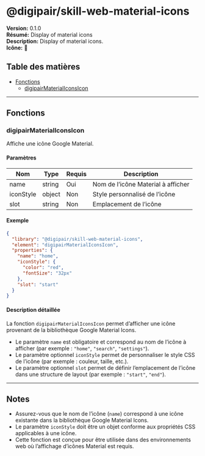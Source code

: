 # @digipair/skill-web-material-icons

**Version:** 0.1.0  
**Résumé:** Display of material icons  
**Description:** Display of material icons.  
**Icône:** 🎨

## Table des matières

- [Fonctions](#fonctions)
  - [digipairMaterialIconsIcon](#digipairmaterialiconsicon)

---

## Fonctions

### digipairMaterialIconsIcon

Affiche une icône Google Material.

#### Paramètres

| Nom        | Type   | Requis | Description                        |
|------------|--------|--------|------------------------------------|
| name       | string | Oui    | Nom de l’icône Material à afficher |
| iconStyle  | object | Non    | Style personnalisé de l’icône      |
| slot       | string | Non    | Emplacement de l’icône             |

#### Exemple

```json
{
  "library": "@digipair/skill-web-material-icons",
  "element": "digipairMaterialIconsIcon",
  "properties": {
    "name": "home",
    "iconStyle": {
      "color": "red",
      "fontSize": "32px"
    },
    "slot": "start"
  }
}
```

#### Description détaillée

La fonction `digipairMaterialIconsIcon` permet d’afficher une icône provenant de la bibliothèque Google Material Icons.  
- Le paramètre `name` est obligatoire et correspond au nom de l’icône à afficher (par exemple : `"home"`, `"search"`, `"settings"`).
- Le paramètre optionnel `iconStyle` permet de personnaliser le style CSS de l’icône (par exemple : couleur, taille, etc.).
- Le paramètre optionnel `slot` permet de définir l’emplacement de l’icône dans une structure de layout (par exemple : `"start"`, `"end"`).

---

## Notes

- Assurez-vous que le nom de l’icône (`name`) correspond à une icône existante dans la bibliothèque Google Material Icons.
- Le paramètre `iconStyle` doit être un objet conforme aux propriétés CSS applicables à une icône.
- Cette fonction est conçue pour être utilisée dans des environnements web où l’affichage d’icônes Material est requis.